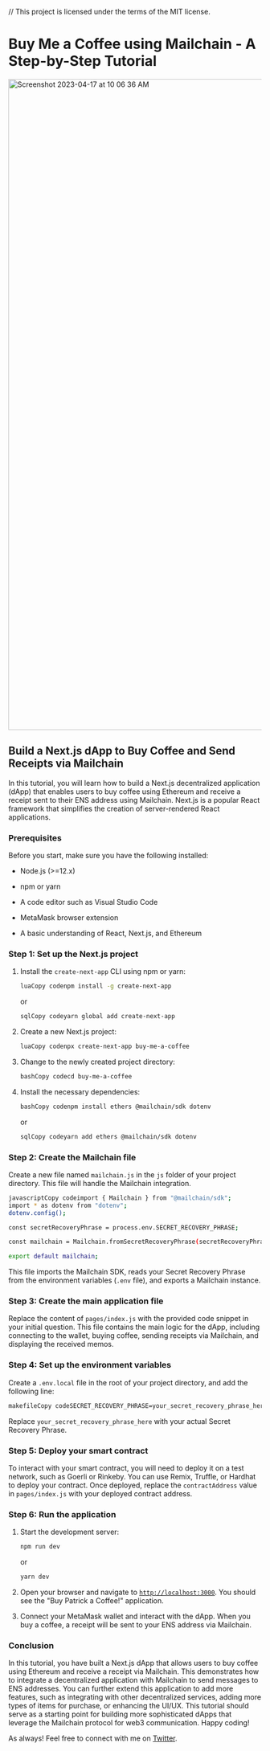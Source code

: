 // This project is licensed under the terms of the MIT license.

# **Buy Me a Coffee using Mailchain - A Step-by-Step Tutorial**


[<img width="1296" alt="Screenshot 2023-04-17 at 10 06 36 AM" src="https://user-images.githubusercontent.com/78289253/232527328-fd417fd2-f127-4383-8f58-464e82e0a462.png">](https://www.loom.com/share/049f205e96c74569ace1a60b956d503d)


## **Build a Next.js dApp to Buy Coffee and Send Receipts via Mailchain**

In this tutorial, you will learn how to build a Next.js decentralized application (dApp) that enables users to buy coffee using Ethereum and receive a receipt sent to their ENS address using Mailchain. Next.js is a popular React framework that simplifies the creation of server-rendered React applications.

### **Prerequisites**

Before you start, make sure you have the following installed:

* Node.js (&gt;=12.x)
    
* npm or yarn
    
* A code editor such as Visual Studio Code
    
* MetaMask browser extension
    
* A basic understanding of React, Next.js, and Ethereum
    

### **Step 1: Set up the Next.js project**

1. Install the `create-next-app` CLI using npm or yarn:
    
    ```bash
    luaCopy codenpm install -g create-next-app
    ```
    
    or
    
    ```bash
    sqlCopy codeyarn global add create-next-app
    ```
    
2. Create a new Next.js project:
    
    ```bash
    luaCopy codenpx create-next-app buy-me-a-coffee
    ```
    
3. Change to the newly created project directory:
    
    ```bash
    bashCopy codecd buy-me-a-coffee
    ```
    
4. Install the necessary dependencies:
    
    ```bash
    bashCopy codenpm install ethers @mailchain/sdk dotenv
    ```
    
    or
    
    ```bash
    sqlCopy codeyarn add ethers @mailchain/sdk dotenv
    ```
    

### **Step 2: Create the Mailchain file**

Create a new file named `mailchain.js` in the `js` folder of your project directory. This file will handle the Mailchain integration.

```bash
javascriptCopy codeimport { Mailchain } from "@mailchain/sdk";
import * as dotenv from "dotenv";
dotenv.config();

const secretRecoveryPhrase = process.env.SECRET_RECOVERY_PHRASE;

const mailchain = Mailchain.fromSecretRecoveryPhrase(secretRecoveryPhrase);

export default mailchain;
```

This file imports the Mailchain SDK, reads your Secret Recovery Phrase from the environment variables (`.env` file), and exports a Mailchain instance.

### **Step 3: Create the main application file**

Replace the content of `pages/index.js` with the provided code snippet in your initial question. This file contains the main logic for the dApp, including connecting to the wallet, buying coffee, sending receipts via Mailchain, and displaying the received memos.

### **Step 4: Set up the environment variables**

Create a `.env.local` file in the root of your project directory, and add the following line:

```bash
makefileCopy codeSECRET_RECOVERY_PHRASE=your_secret_recovery_phrase_here
```

Replace `your_secret_recovery_phrase_here` with your actual Secret Recovery Phrase.

### **Step 5: Deploy your smart contract**

To interact with your smart contract, you will need to deploy it on a test network, such as Goerli or Rinkeby. You can use Remix, Truffle, or Hardhat to deploy your contract. Once deployed, replace the `contractAddress` value in `pages/index.js` with your deployed contract address.

### **Step 6: Run the application**

1. Start the development server:
    
    ```bash
    npm run dev
    ```
    
    or
    
    ```bash
    yarn dev
    ```
    
2. Open your browser and navigate to [`http://localhost:3000`](http://localhost:3000). You should see the "Buy Patrick a Coffee!" application.
    
3. Connect your MetaMask wallet and interact with the dApp. When you buy a coffee, a receipt will be sent to your ENS address via Mailchain.
    

### **Conclusion**

In this tutorial, you have built a Next.js dApp that allows users to buy coffee using Ethereum and receive a receipt via Mailchain. This demonstrates how to integrate a decentralized application with Mailchain to send messages to ENS addresses. You can further extend this application to add more features, such as integrating with other decentralized services, adding more types of items for purchase, or enhancing the UI/UX. This tutorial should serve as a starting point for building more sophisticated dApps that leverage the Mailchain protocol for web3 communication. Happy coding!

As always! Feel free to connect with me on [Twitter](https://twitter.com/PSkinnerTech).
